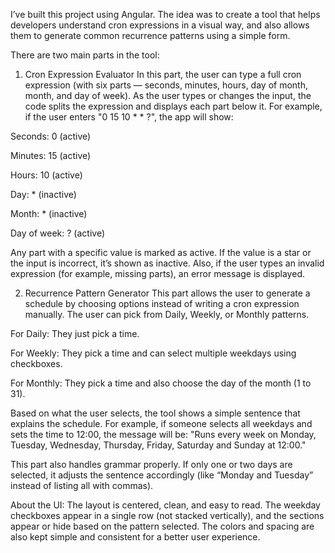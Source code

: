 I’ve built this project using Angular. The idea was to create a tool that helps developers understand cron expressions in a visual way, and also allows them to generate common recurrence patterns using a simple form.

There are two main parts in the tool:

1. Cron Expression Evaluator
In this part, the user can type a full cron expression (with six parts — seconds, minutes, hours, day of month, month, and day of week).
As the user types or changes the input, the code splits the expression and displays each part below it.
For example, if the user enters "0 15 10 * * ?", the app will show:

Seconds: 0 (active)

Minutes: 15 (active)

Hours: 10 (active)

Day: * (inactive)

Month: * (inactive)

Day of week: ? (active)

Any part with a specific value is marked as active. If the value is a star or the input is incorrect, it’s shown as inactive. Also, if the user types an invalid expression (for example, missing parts), an error message is displayed.

2. Recurrence Pattern Generator
This part allows the user to generate a schedule by choosing options instead of writing a cron expression manually.
The user can pick from Daily, Weekly, or Monthly patterns.

For Daily: They just pick a time.

For Weekly: They pick a time and can select multiple weekdays using checkboxes.

For Monthly: They pick a time and also choose the day of the month (1 to 31).

Based on what the user selects, the tool shows a simple sentence that explains the schedule.
For example, if someone selects all weekdays and sets the time to 12:00, the message will be:
"Runs every week on Monday, Tuesday, Wednesday, Thursday, Friday, Saturday and Sunday at 12:00."

This part also handles grammar properly. If only one or two days are selected, it adjusts the sentence accordingly (like “Monday and Tuesday” instead of listing all with commas).

About the UI:
The layout is centered, clean, and easy to read. The weekday checkboxes appear in a single row (not stacked vertically), and the sections appear or hide based on the pattern selected. The colors and spacing are also kept simple and consistent for a better user experience.
